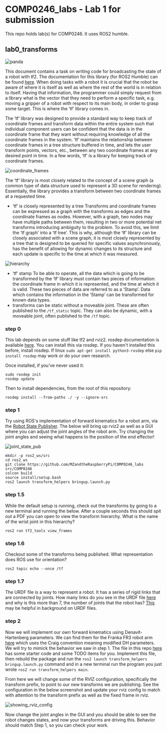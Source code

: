 # COMP0246_labs - Lab 1 for submission

This repo holds lab(s) for COMP0246. It uses ROS2 humble.

## lab0_transforms

![panda](assets/panda.png)

This document contains a task on writing code for broadcasting the state of a robot with tf2. The documentation for this library (for ROS2 Humble) can be found [here](https://docs.ros.org/en/humble/Tutorials/Intermediate/Tf2/Introduction-To-Tf2.html). 
When doing tasks with a robot it is crucial that the robot be aware of where it is itself as well as where the rest of the world is in relation to itself. Having that information, the programmer could simply request from a library what is the vector that they need to perform a specific task, e.g. moving a gripper of a robot with respect to its main body, in order to grasp some target. This is where the ‘tf’ library comes in.

The ‘tf’ library was designed to provide a standard way to keep track of coordinate frames and transform data within the entire system such that individual component users can be confident that the data is in the coordinate frame that they want without requiring knowledge of all the coordinate frames in the system. ‘tf’ maintains the relationship between coordinate frames in a tree structure buffered in time, and lets the user transform points, vectors, etc., between any two coordinate frames at any desired point in time. In a few words, ‘tf’ is a library for keeping track of coordinate frames.

![coordinate_frames](assets/coordinate_frames.png)  

The ‘tf’ library is most closely related to the concept of a scene graph (a common type of data structure used to represent a 3D scene for rendering). Essentially, the library provides a transform between two coordinate frames at a requested time. 

* ‘tf’ is closely represented by a tree
Transforms and coordinate frames can be expressed as a graph with the transforms as edges and the coordinate frames as nodes. However, with a graph, two nodes may have multiple paths between them, resulting in two or more potential net transforms introducing ambiguity to the problem. To avoid this, we limit the ‘tf graph’ into a ‘tf tree’. This is why, although the ‘tf’ library can be closely associated with a scene graph, it is most closely represented by a tree that is designed to be queried for specific values asynchronously, has the benefit of allowing for dynamic changes to its structure and each update is specific to the time at which it was measured.

![hierarchy](assets/heirarchy.png)  

* ‘tf’ stamp
To be able to operate, all the data which is going to be transformed by the ‘tf’ library must contain two pieces of information: the coordinate frame in which it is represented, and the time at which it is valid. These two pieces of data are referred to as a ‘Stamp’. Data which contains the information in the ‘Stamp’ can be transformed for known data types.
* transforms can be static without a moveable joint. These are often published to the `/tf_static` topic. They can also be dynamic, with a moveable joint, often published to the `/tf` topic.


### step 0
This lab depends on some stuff like tf2 and rviz2. rosdep documentation is available [here](https://docs.ros.org/en/rolling/Tutorials/Intermediate/Rosdep.html). You can install this via rosdep. If you haven't installed this before, install rosdep. If linux `sudo apt-get install python3-rosdep` else `pip install rosdep` may work or do your own research. 

Once installed, if you've never used it:
```
sudo rosdep init
rosdep update
```

Then to install dependencies, from the root of this repository:
```
rosdep install --from-paths ./ -y --ignore-src
```

### step 1

Try using ROS's implementation of forward kinematics for a robot arm, via the [Robot State Publisher](https://github.com/ros/robot_state_publisher/tree/humble). The below will bring up rviz2 as well as a GUI where you can adjust the joint angles of the robot arm. Try changing the joint angles and seeing what happens to the position of the end effector!

![joint_state_pub](assets/joint_state_pub.png)

```
mkdir -p ros2_ws/src
cd ros2_ws
git clone https://github.com/MZandtheRaspberryPi/COMP0246_labs src/COMP0246
colcon build
source install/setup.bash
ros2 launch transform_helpers bringup.launch.py
```

### step 1.5

While the default setup is running, check out the transforms by going to a new terminal and running the below. After a couple seconds this should spit out a PDF you can open to view the transform hierarchy. What is the name of the wrist joint in this hierarchy?
```
ros2 run tf2_tools view_frames
```

### step 1.6

Checkout some of the transforms being published. What representation does ROS use for orientation?
```
ros2 topic echo --once /tf
```

### step 1.7
The URDF file is a way to represent a robot. It has a series of rigid links that are connected by joints. How many links do you see in the URDF file [here](./franka_description/urdfs/fr3.urdf) and why is this more than 7, the number of joints that the robot has? [This](https://docs.ros.org/en/rolling/Tutorials/Intermediate/URDF/Building-a-Visual-Robot-Model-with-URDF-from-Scratch.html) may be helpful in background on URDF files.

### step 2

Now we will implement our own forward kinematics using Denavit-Hartenberg parameters. We can find them for the Franka FR3 robot arm [here](https://frankaemika.github.io/docs/control_parameters.html#denavithartenberg-parameters) which uses the Craig convention meaning modified DH parameters. We will try to mimick the behavior we saw in step 1. The file in this repo [here](./transform_helpers/transform_helpers/main.py) has some starter code and some TODO items for you. Implement this file, then rebuild the package and run the `ros2 launch transform_helpers bringup.launch.py` command and in a new terminal run the program you just wrote `ros2 run transform_helpers main`.

From here we will change some of the RVIZ configuration, specifically the transform prefix, to point to our new transforms we are publishing. See the configuration in the below screenshot and update your rviz config to match with attention to the transform prefix as well as the fixed frame in rviz.

![showing_rviz_config](assets/pointing_to_custom_transforms.png)

Now change the joint angles in the GUI and you should be able to see the robot changes states, and now your transforms are driving this. Behavior should match Step 1, so you can check your work.
